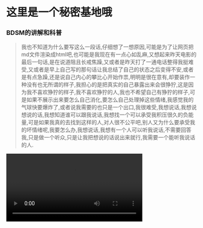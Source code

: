 # 这里是一个秘密基地哦

### BDSM的讲解和科普  
> 我也不知道为什么要写这么一段话,仔细想了一想原因,可能是为了让网页把md文件渲染成html吧,也可能是我现在有一点心如乱麻,又想起来昨天电影的最后一句话,是在说道阻且长戒焦躁,又或者是昨天打了一通电话整得我挺难受,又或者是早上自己写的那句话让我总结了自己的状态之后变得不安,或者是有点急躁,还是说自己内心的攀比心开始作祟,明明是很在意有,却要装作一种没有也无所谓的样子,我担心的是把真实的自己暴露出来会很狰狞,这是因为我不喜欢狰狞的样子,我不喜欢狰狞的人,我也不希望自己有狰狞的样子,可是如果不展示出来要怎么自己消化,要怎么自己处理掉这些情绪,我感觉我的气球快要爆炸了,或者说我需要的也只是一个出口,我很难受,我想说话,我想说想说的话,我想知道谁可以跟我说话,我想找一个可以承受我积压很久的负能量,可是如果我真的去找到这样的人,对人很不公平吧,别人又为什么要承受我的坏情绪呢,我要怎么办,我想说话,我想有一个人可以听我说话,不需要回答我,只是做一个听众,只是让我把想说的话说出来就行,我需要一个能听我说话的人.  

<video controls width="360">
  <source src="./video-tree/BDSM/BDSM.mp4" type="video/mp4" />
</video>
